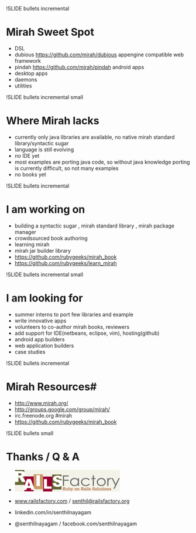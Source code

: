 !SLIDE bullets incremental
# Mirah Sweet Spot #

* DSL
* dubious 
	https://github.com/mirah/dubious  appengine compatible web framework
* pindah 
	https://github.com/mirah/pindah android apps
* desktop apps
* daemons
* utilities


!SLIDE bullets incremental small
# Where Mirah lacks #

* currently only java libraries are available, no native mirah standard library/syntactic sugar
* language is still evolving
* no IDE yet
* most examples are porting java code, so without java knowledge porting is currently difficult, so not many examples
* no books yet

!SLIDE bullets incremental
# I am working on #
* building a syntactic sugar , mirah standard library , mirah package manager
* crowdsourced book authoring
* learning mirah
* mirah jar builder library
* https://github.com/rubygeeks/mirah_book
* https://github.com/rubygeeks/learn_mirah

!SLIDE bullets incremental small
# I am looking for #
* summer interns to port few libraries and example
* write innovative apps
* volunteers to co-author mirah books, reviewers
* add support for IDE(netbeans, eclipse, vim), hosting(github)
* android app builders
* web application builders
* case studies

!SLIDE bullets incremental
# Mirah Resources#

* http://www.mirah.org/
* http://groups.google.com/group/mirah/
* irc.freenode.org #mirah
* https://github.com/rubygeeks/mirah_book

!SLIDE bullets small
# Thanks / Q & A #
* ![railsfactory](railsfactory_logo.gif)

* www.railsfactory.com / senthil@railsfactory.org
* linkedin.com/in/senthilnayagam
* @senthilnayagam / facebook.com/senthilnayagam
